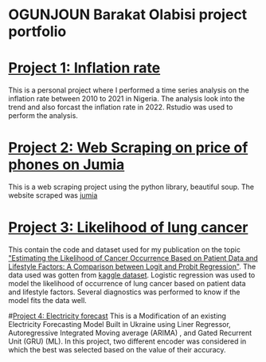 # OGUNJOUN Barakat Olabisi project portfolio
# [Project 1: Inflation rate](https://github.com/Mojisibe/Inflation-rate)
This is a personal project where I performed a time series analysis on the inflation rate between 2010 to 2021 in Nigeria. The analysis look into the trend and also forcast the inflation rate in 2022. Rstudio was used to perform the analysis.

# [Project 2: Web Scraping on price of phones on Jumia](https://github.com/Mojisibe/Phone-price)
This is a web scraping project using the python library, beautiful soup. The website scraped was [jumia](https://www.jumia.com.ng/phones-tablets/)

# [Project 3: Likelihood of lung cancer](https://github.com/Mojisibe/Lung-Cancer)
This contain the code and dataset used for my publication on the topic ["Estimating the Likelihood of Cancer Occurrence Based on Patient Data and Lifestyle Factors: A Comparison between Logit and Probit Regression"](https://www.oalib.com/paper/6831526). The data used was gotten from [kaggle dataset](https://www.kaggle.com/datasets/nancyalaswad90/lung-cancer). Logistic regression was used to model the likelihood of occurrence of lung cancer based on patient data and lifestyle factors. Several diagnostics was performed to know if the model fits the data well.

#[Project 4: Electricity forecast](https://github.com/KollexTheAnalyst/Electricity-Forecast)
This is a Modification of an existing Electricity Forecasting Model Built in Ukraine using Liner Regressor, Autoregressive Integrated Moving average (ARIMA) , and  Gated Recurrent Unit (GRU) (ML). In this project, two different encoder was considered in which the best was selected based on the value of their accuracy.
